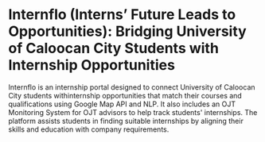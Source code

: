 # Internflo (Interns’ Future Leads to Opportunities): Bridging University of Caloocan City Students with Internship Opportunities

Internflo is an internship portal designed to connect University of Caloocan City students withinternship opportunities that match their courses and qualifications using Google Map API and NLP. It also includes an OJT Monitoring System for OJT advisors to help track students' internships. The platform assists students in finding suitable internships by aligning their skills and education with company requirements.

